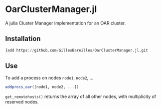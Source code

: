 # OarClusterManager.jl

A julia Cluster Manager implementation for an OAR cluster.

## Installation

```julia
]add https://github.com/GillesBareilles/OarClusterManager.jl.git
```

## Use

To add a process on nodes `node1`, `node2`, ...
```julia
addprocs_oar([node1, node2, ...])
```

`get_remotehosts()` returns the array of all other nodes, with multiplicity of reserved nodes.